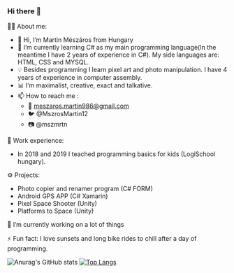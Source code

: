 ### Hi there 👋
👨‍💼 About me: 
- 👋 Hi, I’m Martin Mészáros from Hungary
- 🌱 I’m currently learning C# as my main programming language(In the meantime I have 2 years of experience in C#). My side languages are: HTML, CSS and MYSQL. 
- 💡 Besides programming I learn pixel art and photo manipulation. I have 4 years of experience in computer assembly. 
- 📊 I'm maximalist, creative, exact and talkative. 
- 📫 How to reach me :
   - 📧 meszaros.martin986@gmail.com
   - 🐦 @MszrosMartin12
   - 📷 @mszmrtn

💼 Work experience:
  - In 2018 and 2019 I teached programming basics for kids (LogiSchool hungary).
  
⚙️ Projects:
  - Photo copier and renamer program (C# FORM)
  - Android GPS APP (C# Xamarin)
  - Pixel Space Shooter (Unity)
  - Platforms to Space (Unity)

🔭 I’m currently working on a lot of things

⚡ Fun fact: I love sunsets and long bike rides to chill after a day of programming.

![Anurag's GitHub stats](https://github-readme-stats.vercel.app/api?username=aredarn&show_icons=true&theme=merko) [![Top Langs](https://github-readme-stats.vercel.app/api/top-langs/?username=aredarn&layout=compact&show_icons=true&theme=merko)](https://github.com/anuraghazra/github-readme-stats)
